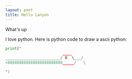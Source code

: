 ```yaml
---
layout: post
title: Hello Lanyon
---
```


What's up

I love python. Here is python code to draw a ascii python:

```py
print("
                         ____
________________________/ O  \___/
<888888888888888888888888_____/   \

")
```